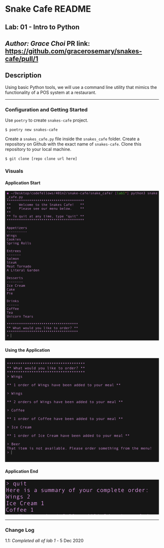 # Snake Cafe README 

## Lab: 01 - Intro to Python
*Author: Grace Choi*
PR link: https://github.com/gracerosemary/snakes-cafe/pull/1
----

## Description
Using basic Python tools, we will use a command line utility that mimics the functionality of a POS system at a restaurant.

---

### Configuration and Getting Started
Use `poetry` to create `snakes-cafe` project.

```
$ poetry new snakes-cafe
```
Create a `snakes_cafe.py` file inside the `snakes_cafe` folder. 
Create a repository on Github with the exact name of `snakes-cafe`.
Clone this repository to your local machine.

```
$ git clone [repo clone url here]
```

### Visuals
#### Application Start
![Image 1](MDassets/start.png)  
#### Using the Application
![Image 1](MDassets/using.png)
#### Application End
![Image 1](MDassets/end.png)

---

### Change Log
1.1: *Completed all of lab 1* - 5 Dec 2020